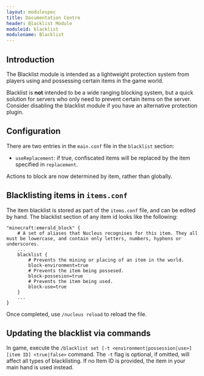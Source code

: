 ```yaml
---
layout: modulespec
title: Documentation Centre
header: Blacklist Module
moduleid: blacklist
modulename: Blacklist
---
```


## Introduction

The Blacklist module is intended as a lightweight protection system from players using and possessing certain items in the game
world.

Blacklist is **not** intended to be a wide ranging blocking system, but a quick solution for servers who only need to prevent
certain items on the server. Consider disabling the blacklist module if you have an alternative protection plugin.

## Configuration

There are two entries in the `main.conf` file in the `blacklist` section:

* `useReplacement`: if true, confiscated items will be replaced by the item specified in `replacement`.

Actions to block are now determined by item, rather than globally.

## Blacklisting items in `items.conf`

The item blacklist is stored as part of the `items.conf` file, and can be edited by hand. The blacklist section of any
item id looks like the following:

```
"minecraft:emerald_block" {
    # A set of aliases that Nucleus recognises for this item. They all must be lowercase, and contain only letters, numbers, hyphens or underscores.
    ...
    blacklist {
        # Prevents the mining or placing of an item in the world.
        block-environment=true
        # Prevents the item being possesed.
        block-possesion=true
        # Prevents the item being used.
        block-use=true
    }
    ...
}
```

Once completed, use `/nucleus reload` to reload the file.

## Updating the blacklist via commands

In game, execute the `/blacklist set [-t <environment|possession|use>] [item ID] <true|false>` command. The `-t` flag is optional, if
 omitted, will affect all types of blacklisting. If no Item ID is provided, the item in your main hand is used instead.
